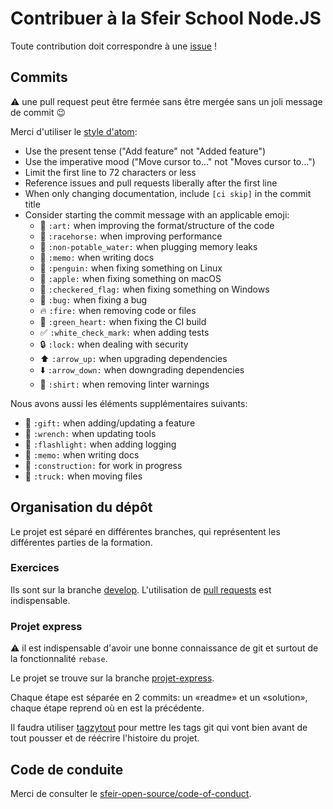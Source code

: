 # Contribuer à la Sfeir School Node.JS

Toute contribution doit correspondre à une [issue](https://github.com/Sfeir/sfeir-school-nodejs/issues) !

## Commits

:warning: une pull request peut être fermée sans être mergée sans un joli message de commit :wink:

Merci d'utiliser le [style d'atom](https://github.com/atom/atom/blob/master/CONTRIBUTING.md#git-commit-messages):

* Use the present tense ("Add feature" not "Added feature")
* Use the imperative mood ("Move cursor to..." not "Moves cursor to...")
* Limit the first line to 72 characters or less
* Reference issues and pull requests liberally after the first line
* When only changing documentation, include `[ci skip]` in the commit title
* Consider starting the commit message with an applicable emoji:
  * :art: `:art:` when improving the format/structure of the code
  * :racehorse: `:racehorse:` when improving performance
  * :non-potable_water: `:non-potable_water:` when plugging memory leaks
  * :memo: `:memo:` when writing docs
  * :penguin: `:penguin:` when fixing something on Linux
  * :apple: `:apple:` when fixing something on macOS
  * :checkered_flag: `:checkered_flag:` when fixing something on Windows
  * :bug: `:bug:` when fixing a bug
  * :fire: `:fire:` when removing code or files
  * :green_heart: `:green_heart:` when fixing the CI build
  * :white_check_mark: `:white_check_mark:` when adding tests
  * :lock: `:lock:` when dealing with security
  * :arrow_up: `:arrow_up:` when upgrading dependencies
  * :arrow_down: `:arrow_down:` when downgrading dependencies
  * :shirt: `:shirt:` when removing linter warnings
    
Nous avons aussi les éléments supplémentaires suivants:

  * :gift: `:gift:` when adding/updating a feature
  * :wrench: `:wrench:` when updating tools
  * :flashlight: `:flashlight:` when adding logging
  * :memo: `:memo:` when writing docs
  * :construction: `:construction:` for work in progress
  * :truck: `:truck:` when moving files

## Organisation du dépôt

Le projet est séparé en différentes branches, qui représentent les différentes parties de la formation.

### Exercices

Ils sont sur la branche [develop](https://github.com/Sfeir/sfeir-school-nodejs/tree/develop). L'utilisation de [pull requests](https://help.github.com/articles/about-pull-requests/) est indispensable.

### Projet express

:warning: il est indispensable d'avoir une bonne connaissance de git et surtout de la fonctionnalité `rebase`.

Le projet se trouve sur la branche [projet-express](https://github.com/Sfeir/sfeir-school-nodejs/tree/projet-express).

Chaque étape est séparée en 2 commits: un «readme» et un «solution», chaque étape reprend où en est la précédente.

Il faudra utiliser [tagzytout](https://github.com/SiegfriedEhret/tagzytout) pour mettre les tags git qui vont bien avant de tout pousser et de réécrire l'histoire du projet.

## Code de conduite

Merci de consulter le [sfeir-open-source/code-of-conduct](https://github.com/sfeir-open-source/code-of-conduct/blob/master/CODE_OF_CONDUCT.md).
